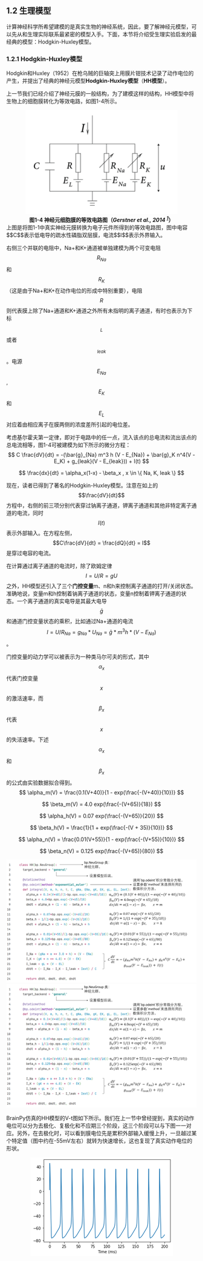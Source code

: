 ## 1.2 生理模型

计算神经科学所希望建模的是真实生物的神经系统，因此，要了解神经元模型，可以先从和生理实际联系最紧密的模型入手。下面，本节将介绍受生理实验启发的最经典的模型：Hodgkin-Huxley模型。

### 1.2.1 Hodgkin-Huxley模型

Hodgkin和Huxley（1952）在枪乌贼的巨轴突上用膜片钳技术记录了动作电位的产生，并提出了经典的神经元模型**Hodgkin-Huxley模型**（**HH模型**）。

上一节我们已经介绍了神经元膜的一般结构，为了建模这样的结构，HH模型中将生物上的细胞膜转化为等效电路，如图1-4所示。

<center><img src="../../figs/neus/1-2.png">	</center>

<center><b>图1-4 神经元细胞膜的等效电路图（<cite id="reffn_1">Gerstner et al., 2014 <sup><a href="#fn_1">1</a></sup></cite>） </b></center>
上图是将图1-1中真实神经元膜转换为电子元件所得到的等效电路图，图中电容$$C$$表示低电导的疏水性磷脂双层膜，电流$$I$$表示外界输入。

右侧三个并联的电阻中，Na+和K+通道被单独建模为两个可变电阻$$R_{Na}$$和$$R_K$$（这是由于Na+和K+在动作电位的形成中特别重要），电阻$$R$$则代表膜上除了Na+通道和K+通道之外所有未指明的离子通道，有时也表示为下标$$_L$$或者$$_{leak}$$。电源 $$E_{Na}$$, $$E_K$$ 和$$E_L$$对应着由相应离子在膜两侧的浓度差所引起的电位差。

考虑基尔霍夫第一定律，即对于电路中的任一点，流入该点的总电流和流出该点的总电流相等，图1-4可被建模为如下所示的微分方程：
$$
C \frac{dV}{dt} = -(\bar{g}_{Na} m^3 h (V - E_{Na}) + \bar{g}_K n^4(V - E_K) + g_{leak}(V - E_{leak})) + I(t)
$$

$$
\frac{dx}{dt} = \alpha_x(1-x) - \beta_x , x \in \{ Na, K, leak \}
$$

现在，读者已得到了著名的Hodgkin-Huxley模型。注意在如上的$$\frac{dV}{dt}$$方程中，右侧的前三项分别代表穿过钠离子通道，钾离子通道和其他非特定离子通道的电流，同时$$I(t)$$表示外部输入。在方程左侧，$$C\frac{dV}{dt} = \frac{dQ}{dt} = I$$是穿过电容的电流。

在计算通过离子通道的电流时，除了欧姆定律$$I = U/R = gU$$之外，HH模型还引入了三个**门控变量**m、n和h来控制离子通道的打开/关闭状态。准确地说，变量m和h控制着钠离子通道的状态，变量n控制着钾离子通道的状态。一个离子通道的真实电导是其最大电导$$\bar{g}$$和通道门控变量状态的乘积，比如通过Na+通道的电流$$I=U/R_{Na} = g_{Na}*U_{Na} = \bar{g} * m^3 h * (V-E_{Na})$$。

门控变量的动力学可以被表示为一种类马尔可夫的形式，其中$$\alpha_x$$代表门控变量$$x$$的激活速率，而$$\beta_x$$代表$$x$$的失活速率。下述$$\alpha_x$$和$$\beta_x$$的公式由实验数据拟合得到。
$$
\alpha_m(V) = \frac{0.1(V+40)}{1 - exp(\frac{-(V+40)}{10})}
$$

$$
\beta_m(V) = 4.0 exp(\frac{-(V+65)}{18})
$$

$$
\alpha_h(V) = 0.07 exp(\frac{-(V+65)}{20})
$$

$$
\beta_h(V) = \frac{1}{1 + exp(\frac{-(V + 35)}{10})}
$$

$$
\alpha_n(V) = \frac{0.01(V+55)}{1 - exp(\frac{-(V+55)}{10})}
$$

$$
\beta_n(V) = 0.125 exp(\frac{-(V+65)}{80})
$$

<center><img src="../../figs/neus/codes/zh/HH1.png">	</center>

<center><img src="../../figs/neus/codes/zh/HH1.png">	</center>

BrainPy仿真的HH模型的V-t图如下所示。我们在上一节中曾经提到，真实的动作电位可以分为去极化、复极化和不应期三个阶段，这三个阶段可以与下图一一对应。另外，在去极化时，可以看到膜电位先是累积外部输入缓慢上升，一旦越过某个特定值（图中约在-55mV左右）就转为快速增长，这也复现了真实动作电位的形状。

<center><img src="../../figs/neus/out/output_27_0.png">	</center>

[^1]: Gerstner, Wulfram, et al. Neuronal dynamics: From single neurons to networks and models of cognition. Cambridge University Press, 2014.

